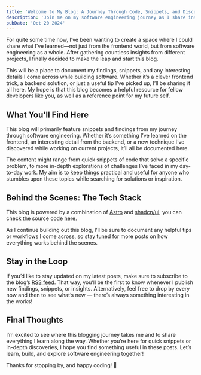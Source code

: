 ```yaml
---
title: 'Welcome to My Blog: A Journey Through Code, Snippets, and Discoveries'
description: 'Join me on my software engineering journey as I share insights, code snippets, and discoveries from both frontend development and beyond. Follow along for practical tips and useful findings.'
pubDate: 'Oct 20 2024'
---
```



For quite some time now, I’ve been wanting to create a space where I could share what I’ve learned—not just from the frontend world, but from software engineering as a whole. After gathering countless insights from different projects, I finally decided to make the leap and start this blog.

This will be a place to document my findings, snippets, and any interesting details I come across while building software. Whether it’s a clever frontend trick, a backend solution, or just a useful tip I’ve picked up, I’ll be sharing it all here. My hope is that this blog becomes a helpful resource for fellow developers like you, as well as a reference point for my future self.

## What You’ll Find Here

This blog will primarily feature snippets and findings from my journey through software engineering. Whether it’s something I’ve learned on the frontend, an interesting detail from the backend, or a new technique I’ve discovered while working on current projects, it’ll all be documented here.

The content might range from quick snippets of code that solve a specific problem, to more in-depth explorations of challenges I’ve faced in my day-to-day work. My aim is to keep things practical and useful for anyone who stumbles upon these topics while searching for solutions or inspiration.

## Behind the Scenes: The Tech Stack

This blog is powered by a combination of [Astro](https://astro.build/) and [shadcn/ui](https://ui.shadcn.com/), you can check the source code [here](https://github.com/quinsberry/quinsberry.github.io).

As I continue building out this blog, I’ll be sure to document any helpful tips or workflows I come across, so stay tuned for more posts on how everything works behind the scenes.

## Stay in the Loop

If you’d like to stay updated on my latest posts, make sure to subscribe to the blog’s [RSS feed](/rss.xml). That way, you’ll be the first to know whenever I publish new findings, snippets, or insights. Alternatively, feel free to drop by every now and then to see what’s new — there’s always something interesting in the works!

## Final Thoughts

I’m excited to see where this blogging journey takes me and to share everything I learn along the way. Whether you’re here for quick snippets or in-depth discoveries, I hope you find something useful in these posts. Let’s learn, build, and explore software engineering together!

Thanks for stopping by, and happy coding! 🚀